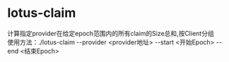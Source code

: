 # lotus-claim
计算指定provider在给定epoch范围内的所有claim的Size总和,按Client分组  
使用方法：./lotus-claim --provider <provider地址> --start <开始Epoch> --end <结束Epoch>
